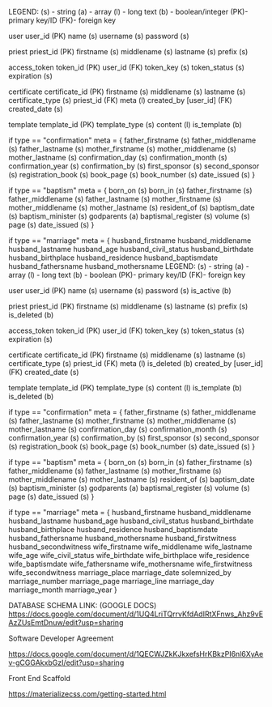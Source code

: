 LEGEND:
	(s) - string
	(a)	- array
	(l) - long text
	(b) - boolean/integer
	(PK)- primary key/ID
	(FK)- foreign key

user
	user_id (PK)
	name (s)
	username (s)
	password (s)

priest
	priest_id (PK)
	firstname (s)
	middlename (s)
	lastname (s)
	prefix (s)


access_token
	token_id (PK)
	user_id (FK)
	token_key (s)
	token_status (s)
	expiration (s)

certificate
	certificate_id (PK)
	firstname (s)
	middlename (s)
	lastname (s)
	certificate_type (s)
	priest_id (FK)
	meta (l)
	created_by [user_id] (FK)
	created_date (s)

template 
	template_id (PK)
	template_type (s)
	content (l)
	is_template (b)


if type == "confirmation"
meta = {
	father_firstname (s)
	father_middlename (s)
	father_lastname (s)
	mother_firstname (s)
	mother_middlename (s)
	mother_lastname (s)
	confirmation_day (s)
	confirmation_month (s)
	confirmation_year (s)
	confirmation_by (s)
	first_sponsor (s)
	second_sponsor (s)
	registration_book (s)
	book_page (s)
	book_number (s)
	date_issued (s)
}


if type == "baptism"
meta = {
	born_on (s)
	born_in (s)
	father_firstname (s)
	father_middlename (s)
	father_lastname (s)
	mother_firstname (s)
	mother_middlename (s)
	mother_lastname (s)
	resident_of (s)
	baptism_date (s)
	baptism_minister (s)
	godparents (a)
	baptismal_register (s)
	volume (s)
	page (s)
	date_issued (s)
}

if type == "marriage"
meta = {
	husband_firstname
	husband_middlename
	husband_lastname
	husband_age
	husband_civil_status
	husband_birthdate
	husband_birthplace
	husband_residence
	husband_baptismdate
	husband_fathersname
	husband_mothersname
LEGEND:
	(s) - string
	(a)	- array
	(l) - long text
	(b) - boolean
	(PK)- primary key/ID
	(FK)- foreign key

user
	user_id (PK)
	name (s)
	username (s)
	password (s)
	is_active (b)

priest
	priest_id (PK)
	firstname (s)
	middlename (s)
	lastname (s)
	prefix (s)
	is_deleted (b)


access_token
	token_id (PK)
	user_id (FK)
	token_key (s)
	token_status (s)
	expiration (s)

certificate
	certificate_id (PK)
	firstname (s)
	middlename (s)
	lastname (s)
	certificate_type (s)
	priest_id (FK)
	meta (l)
	is_deleted (b)
	created_by [user_id] (FK)
	created_date (s)

template 
	template_id (PK)
	template_type (s)
	content (l)
	is_template (b)
	is_deleted (b)


if type == "confirmation"
meta = {
	father_firstname (s)
	father_middlename (s)
	father_lastname (s)
	mother_firstname (s)
	mother_middlename (s)
	mother_lastname (s)
	confirmation_day (s)
	confirmation_month (s)
	confirmation_year (s)
	confirmation_by (s)
	first_sponsor (s)
	second_sponsor (s)
	registration_book (s)
	book_page (s)
	book_number (s)
	date_issued (s)
}


if type == "baptism"
meta = {
	born_on (s)
	born_in (s)
	father_firstname (s)
	father_middlename (s)
	father_lastname (s)
	mother_firstname (s)
	mother_middlename (s)
	mother_lastname (s)
	resident_of (s)
	baptism_date (s)
	baptism_minister (s)
	godparents (a)
	baptismal_register (s)
	volume (s)
	page (s)
	date_issued (s)
}

if type == "marriage"
meta = {
	husband_firstname
	husband_middlename
	husband_lastname
	husband_age
	husband_civil_status
	husband_birthdate
	husband_birthplace
	husband_residence
	husband_baptismdate
	husband_fathersname
	husband_mothersname
	husband_firstwitness
	husband_secondwitness
	wife_firstname
	wife_middlename
	wife_lastname
	wife_age
	wife_civil_status
	wife_birthdate
	wife_birthplace
	wife_residence
	wife_baptismdate
	wife_fathersname
	wife_mothersname
	wife_firstwitness
	wife_secondwitness
	marriage_place
	marriage_date
	solemnized_by
	marriage_number
	marriage_page
	marriage_line
	marriage_day
	marriage_month
	marriage_year
}



DATABASE SCHEMA LINK: (GOOGLE DOCS)
https://docs.google.com/document/d/1UQ4LriTQrrvKfdAdIRtXFnws_Ahz9vEAzZUsEmtDnuw/edit?usp=sharing


<!--
Software Developer Agreement
added by Jul
date added: May 13, 2021
-->

Software Developer Agreement

https://docs.google.com/document/d/1QECWJZkKJkxefsHrKBkzPI6nl6XyAev-gCGGAkxbGzI/edit?usp=sharing


<!--
Materialize CSS
added by Jul
date added: May 14, 2021
Front End Scaffolding
-->
Front End Scaffold

https://materializecss.com/getting-started.html
